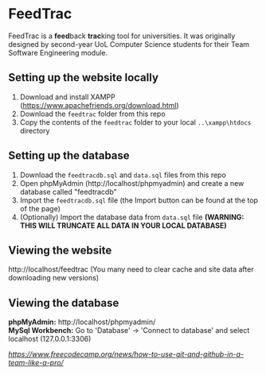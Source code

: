 # FeedTrac
FeedTrac is a **feed**back **trac**king tool for universities. It was originally designed by second-year UoL Computer Science students for their Team Software Engineering module.

## Setting up the website locally
1) Download and install XAMPP (https://www.apachefriends.org/download.html)<br>
2) Download the `feedtrac` folder from this repo<br>
3) Copy the contents of the `feedtrac` folder to your local `..\xampp\htdocs` directory<br>

## Setting up the database 
1) Download the `feedtracdb.sql` and `data.sql` files from this repo<br>
2) Open phpMyAdmin (http://localhost/phpmyadmin) and create a new database called "feedtracdb"
3) Import the `feedtracdb.sql` file (the Import button can be found at the top of the page)
4) (Optionally) Import the database data from `data.sql` file **(WARNING: THIS WILL TRUNCATE ALL DATA IN YOUR LOCAL DATABASE)**<br>

## Viewing the website
http://localhost/feedtrac (You many need to clear cache and site data after downloading new versions)

## Viewing the database
**phpMyAdmin:** http://localhost/phpmyadmin/<br>
**MySql Workbench:** Go to 'Database' -> 'Connect to database' and select localhost (127.0.0.1:3306)<br>

_https://www.freecodecamp.org/news/how-to-use-git-and-github-in-a-team-like-a-pro/_
